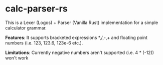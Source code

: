 # calc-parser-rs

This is a Lexer (Logos) + Parser (Vanilla Rust) implementation for a simple calculator grammar.

**Features**: It supports bracketed expressions *,/,-,+ and floating point numbers (i.e. 123, 123.6, 123e-6 etc.).

**Limitations**: Currently negative numbers aren't supported (i.e. 4 * (-12)) won't work
